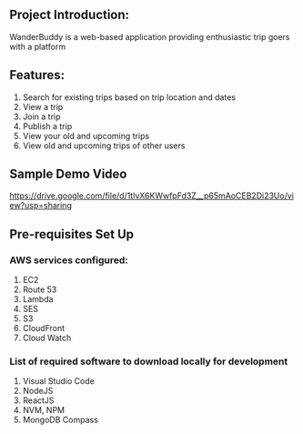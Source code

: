 ## Project Introduction:
WanderBuddy is a web-based application providing enthusiastic trip goers with a platform 

## Features:
1. Search for existing trips based on trip location and dates
2. View a trip
3. Join a trip
5. Publish a trip
7. View your old and upcoming trips
8. View old and upcoming trips of other users

## Sample Demo Video
https://drive.google.com/file/d/1tlvX6KWwfpFd3Z__p65mAoCEB2Di23Uo/view?usp=sharing

## Pre-requisites Set Up
### AWS services configured:
1. EC2
2. Route 53
3. Lambda
4. SES
5. S3
6. CloudFront
7. Cloud Watch

### List of required software to download locally for development
1. Visual Studio Code
2. NodeJS
3. ReactJS
4. NVM, NPM
5. MongoDB Compass
